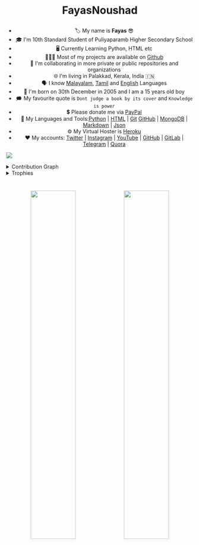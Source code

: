 <h1><p align="center">FayasNoushad</p></h1>


<ul align="center">
<li>🏷️ My name is <strong>Fayas</strong> 😎</li>
<li>🎓 I'm 10th Standard Student of Puliyaparamb Higher Secondary School</li>
<li>🖥️ Currently Learning Python, HTML etc</li>
<li>👨🏻‍💻 Most of my projects are available on <a href="https://github.com/FayasNoushad?tab=repositories">Github</a></li>
<li>🔭 I'm collaborating in more private or public repositories and organizations</li>
<li>🌐 I'm living in Palakkad, Kerala, India 🇮🇳</li>
<li>🗣️ I know <a href="https://google.com/search?q=Malayalam">Malayalam</a>, <a href="https://google.com/search?q=Tamil">Tamil</a> and <a href="https://google.com/search?q=English">English</a> Languages</li>
<li>🎂 I'm born on 30th December in 2005 and I am a 15 years old boy</li>
<li>🗯️ My favourite quote is <code>Dont judge a book by its cover</code> and <code>Knowledge is power</code></li>
<li>💲 Please donate me via <a href="https://paypal.me/FayasNoushad">PayPal</a></li>
<li>🔨 My Languages and Tools:<a href="https://www.python.org">Python</a> | <a href="https://html.spec.whatwg.org/">HTML</a> | <a href="https://git-scm.com/">Git</a> <a href="https://github.com/">GitHub</a> | <a href="https://mongodb.com/">MongoDB</a> | <a href="https://daringfireball.net/projects/markdown/">Markdown</a> | <a href="https://json.org">Json</a></li>
<li>⚙️ My Virtual Hoster is <a href="https://heroku.com">Heroku</a></li>
<li>❤️ My accounts: <a href="https://twitter.com/FayasNoushad">Twitter</a> | <a href="https://instagram.com/TheFayas">Instagram</a> | <a href="https://youtube.com/channel/UCqC-Yzy8J9FuTH_lDRhBMCA">YouTube</a> | <a href="https://github.com/FayasNoushad">GitHub</a> | <a href="https://gitlab.com/FayasNoushad">GitLab</a> | <a href="https://telegram.me/FayasNoushad">Telegram</a> | <a href="https://www.quora.com/profile/Fayas-Noushad-1">Quora</a></li>
</ul>


<a href="https://github.com/404"><img src="https://user-images.githubusercontent.com/73097560/115834477-dbab4500-a447-11eb-908a-139a6edaec5c.gif"></a>


<details><summary>Contribution Graph</summary>
<br/>
<p align="center">
    <img
        width="96%"
        src="https://activity-graph.herokuapp.com/graph?username=FayasNoushad&custom_title=Contribution+Graph&theme=xcode"
    />
</p>
</details>


<details><summary>Trophies</summary>
<br/>
<p align="center">
    <img
        width="96%"
        src="https://github-profile-trophy.vercel.app/?username=FayasNoushad&theme=darkhub"
    />
</details>

#


<p align="center">
    <img
        width="49%"
        src="https://github-readme-stats.vercel.app/api?username=FayasNoushad&count_private=true&include_all_commits=true&show_icons=true&theme=tokyonight&custom_title=GitHub+Stats"
    />
    <img
        width="49%"
        src="https://github-readme-streak-stats.herokuapp.com?user=FayasNoushad&theme=tokyonight"
    />
</p>
